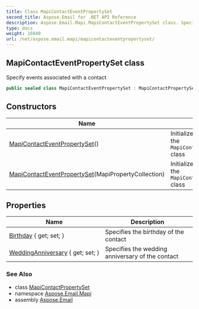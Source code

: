 ```yaml
---
title: Class MapiContactEventPropertySet
second_title: Aspose.Email for .NET API Reference
description: Aspose.Email.Mapi.MapiContactEventPropertySet class. Specify events associated with a contact
type: docs
weight: 16940
url: /net/aspose.email.mapi/mapicontacteventpropertyset/
---
```

## MapiContactEventPropertySet class

Specify events associated with a contact

```csharp
public sealed class MapiContactEventPropertySet : MapiContactPropertySet
```

## Constructors

| Name | Description |
| --- | --- |
| [MapiContactEventPropertySet](mapicontacteventpropertyset/#constructor)() | Initializes a new instance of the `MapiContactEventPropertySet` class |
| [MapiContactEventPropertySet](mapicontacteventpropertyset/#constructor_1)(MapiPropertyCollection) | Initializes a new instance of the `MapiContactEventPropertySet` class |

## Properties

| Name | Description |
| --- | --- |
| [Birthday](../../aspose.email.mapi/mapicontacteventpropertyset/birthday/) { get; set; } | Specifies the birthday of the contact |
| [WeddingAnniversary](../../aspose.email.mapi/mapicontacteventpropertyset/weddinganniversary/) { get; set; } | Specifies the wedding anniversary of the contact |

### See Also

* class [MapiContactPropertySet](../mapicontactpropertyset/)
* namespace [Aspose.Email.Mapi](../../aspose.email.mapi/)
* assembly [Aspose.Email](../../)


